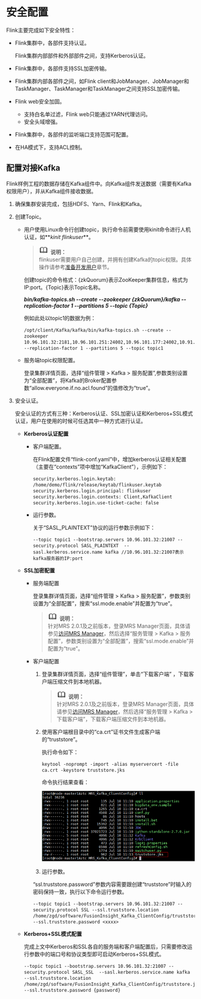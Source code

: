 # 安全配置<a name="ZH-CN_TOPIC_0176678780"></a>

Flink主要完成如下安全特性：

-   Flink集群中，各部件支持认证。

    Flink集群内部部件和外部部件之间，支持Kerberos认证。

-   Flink集群中，各部件支持SSL加密传输。
-   Flink集群内部各部件之间，如Flink client和JobManager、JobManager和TaskManager、TaskManager和TaskManager之间支持SSL加密传输。
-   Flink web安全加固。
    -   支持白名单过滤，Flink web只能通过YARN代理访问。
    -   安全头域增强。

-   Flink集群中，各部件的监听端口支持范围可配置。
-   在HA模式下，支持ACL控制。

## 配置对接Kafka<a name="section1211073013347"></a>

Flink样例工程的数据存储在Kafka组件中。向Kafka组件发送数据（需要有Kafka权限用户），并从Kafka组件接收数据。

1.  确保集群安装完成，包括HDFS、Yarn、Flink和Kafka。
2.  创建Topic。
    -   用户使用Linux命令行创建topic，执行命令前需要使用kinit命令进行人机认证，如**_kinit flinkuser_**。

        >![](public_sys-resources/icon-note.gif) **说明：**   
        >flinkuser需要用户自己创建，并拥有创建Kafka的topic权限。具体操作请参考[准备开发用户](https://support.huaweicloud.com/devg-mrs/mrs_06_0389.html)章节。  

        创建topic的命令格式：\{zkQuorum\}表示ZooKeeper集群信息，格式为IP:port。\{Topic\}表示Topic名称。

        **_bin/kafka-topics.sh --create --zookeeper \{zkQuorum\}/kafka --replication-factor 1 --partitions 5 --topic \{Topic\}_**

        例如此处以topic1的数据为例：

        ```
        /opt/client/Kafka/kafka/bin/kafka-topics.sh --create --zookeeper 10.96.101.32:2181,10.96.101.251:24002,10.96.101.177:24002,10.91.8.160:24002/kafka --replication-factor 1 --partitions 5 --topic topic1
        ```

    -   服务端topic权限配置。

        登录集群详情页面，选择“组件管理 \> Kafka \> 服务配置”,参数类别设置为“全部配置”，将Kafka的Broker配置参数“allow.everyone.if.no.acl.found”的值修改为“true”。

3.  安全认证。

    安全认证的方式有三种：Kerberos认证、SSL加密认证和Kerberos+SSL模式认证，用户在使用的时候可任选其中一种方式进行认证。

    -   **Kerberos认证配置**
        -   客户端配置。

            在Flink配置文件“flink-conf.yaml”中，增加kerberos认证相关配置（主要在“contexts”项中增加“KafkaClient”），示例如下：

            ```
            security.kerberos.login.keytab: /home/demo/flink/release/keytab/flinkuser.keytab
            security.kerberos.login.principal: flinkuser
            security.kerberos.login.contexts: Client,KafkaClient
            security.kerberos.login.use-ticket-cache: false
            ```

        -   运行参数。

            关于“SASL\_PLAINTEXT”协议的运行参数示例如下：

            ```
            --topic topic1 --bootstrap.servers 10.96.101.32:21007 --security.protocol SASL_PLAINTEXT  --sasl.kerberos.service.name kafka //10.96.101.32:21007表示kafka服务器的IP:port
            ```

    -   **SSL加密配置**
        -   服务端配置

            登录集群详情页面，选择“组件管理 \> Kafka \> 服务配置”，参数类别设置为“全部配置”，搜索“ssl.mode.enable”并配置为“true”。

            >![](public_sys-resources/icon-note.gif) **说明：**   
            >针对MRS 2.0.1及之前版本，登录MRS Manager页面，具体请参见[访问MRS Manager](访问MRS-Manager.md)，然后选择“服务管理 \> Kafka \> 服务配置”，参数类别设置为“全部配置”，搜索“ssl.mode.enable”并配置为“true”。  

        -   客户端配置

            1.  登录集群详情页面，选择“组件管理”，单击“下载客户端” ，下载客户端压缩文件到本地机器。

                >![](public_sys-resources/icon-note.gif) **说明：**   
                >针对MRS 2.0.1及之前版本，登录MRS Manager页面，具体请参见[访问MRS Manager](访问MRS-Manager.md)，然后选择“服务管理 \> Kafka \> 下载客户端”，下载客户端压缩文件到本地机器。  

            2.  使用客户端根目录中的“ca.crt”证书文件生成客户端的“truststore”。

                执行命令如下：

                ```
                keytool -noprompt -import -alias myservercert -file ca.crt -keystore truststore.jks 
                ```

                命令执行结果查看：

                ![](figures/zh-cn_image_0178648249.png)

            3.  运行参数。

            “ssl.truststore.password”参数内容需要跟创建“truststore”时输入的密码保持一致，执行以下命令运行参数。

            ```
            --topic topic1 --bootstrap.servers 10.96.101.32:21007 --security.protocol SSL --ssl.truststore.location /home/zgd/software/FusionInsight_Kafka_ClientConfig/truststore.jks --ssl.truststore.password <xxxx>
            ```

    -   **Kerberos+SSL模式配置**

        完成上文中Kerberos和SSL各自的服务端和客户端配置后，只需要修改运行参数中的端口号和协议类型即可启动Kerberos+SSL模式。

        ```
        --topic topic1 --bootstrap.servers 10.96.101.32:21007 --security.protocol SASL_SSL  --sasl.kerberos.service.name kafka --ssl.truststore.location /home/zgd/software/FusionInsight_Kafka_ClientConfig/truststore.jks --ssl.truststore.password {password}
        ```



